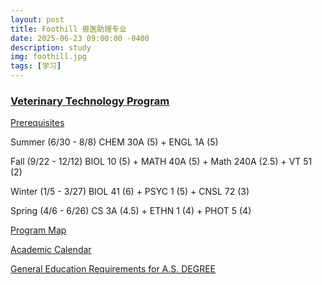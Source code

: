 ```yaml
---
layout: post
title: Foothill 兽医助理专业
date: 2025-06-23 09:00:00 -0400
description: study
img: foothill.jpg
tags: [学习]
---
```





### <a href="https://foothill.edu/vettech/" target="_blank">Veterinary Technology Program</a>

<a href="https://foothill.edu/vettech/prereq.html" target="_blank">Prerequisites </a>

Summer (6/30 - 8/8) CHEM 30A (5) + ENGL 1A (5)


Fall (9/22 - 12/12) BIOL 10 (5) + MATH 40A (5) + Math 240A (2.5) + VT 51 (2)


Winter (1/5 - 3/27) BIOL 41 (6)  + PSYC 1 (5) + CNSL 72 (3)


Spring (4/6 - 6/26) CS 3A (4.5) + ETHN 1 (4) + PHOT 5 (4)



<a href="https://foothill.programmapper.com/academics/interest-clusters/4599380c-55e7-4e19-96eb-8943fb25c7be/programs/f726d449-f562-05c3-cfd4-c3bb366731c4" target="_blank"> Program Map</a> 

<a href="https://foothill.edu/calendar/index.html" target="_blank"> Academic Calendar</a>

<a href="https://foothill.edu/counseling/pdf/aa-advising-fall2025-summer2026.pdf" target="_blank">General Education Requirements for A.S. DEGREE</a>

